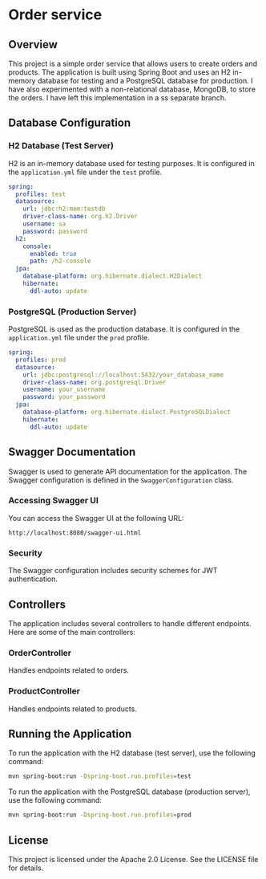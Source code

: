 
# Order service

## Overview

This project is a simple order service that allows users to create orders and products. The application is built using 
Spring Boot and uses an H2 in-memory database for testing and a PostgreSQL database for production.
I have also experimented with a non-relational database, MongoDB, to store the orders. I have left this implementation in a ss separate branch.
## Database Configuration

### H2 Database (Test Server)

H2 is an in-memory database used for testing purposes. It is configured in the `application.yml` file under the `test` profile.

```yaml
spring:
  profiles: test
  datasource:
    url: jdbc:h2:mem:testdb
    driver-class-name: org.h2.Driver
    username: sa
    password: password
  h2:
    console:
      enabled: true
      path: /h2-console
  jpa:
    database-platform: org.hibernate.dialect.H2Dialect
    hibernate:
      ddl-auto: update
```

### PostgreSQL (Production Server)

PostgreSQL is used as the production database. It is configured in the `application.yml` file under the `prod` profile.

```yaml
spring:
  profiles: prod
  datasource:
    url: jdbc:postgresql://localhost:5432/your_database_name
    driver-class-name: org.postgresql.Driver
    username: your_username
    password: your_password
  jpa:
    database-platform: org.hibernate.dialect.PostgreSQLDialect
    hibernate:
      ddl-auto: update
```

## Swagger Documentation

Swagger is used to generate API documentation for the application. The Swagger configuration is defined in the `SwaggerConfiguration` class.

### Accessing Swagger UI

You can access the Swagger UI at the following URL:

```
http://localhost:8080/swagger-ui.html
```

### Security

The Swagger configuration includes security schemes for JWT authentication.

## Controllers

The application includes several controllers to handle different endpoints. Here are some of the main controllers:

### OrderController

Handles endpoints related to orders.

### ProductController

Handles endpoints related to products.

## Running the Application

To run the application with the H2 database (test server), use the following command:

```sh
mvn spring-boot:run -Dspring-boot.run.profiles=test
```

To run the application with the PostgreSQL database (production server), use the following command:

```sh
mvn spring-boot:run -Dspring-boot.run.profiles=prod
```

## License

This project is licensed under the Apache 2.0 License. See the LICENSE file for details.
